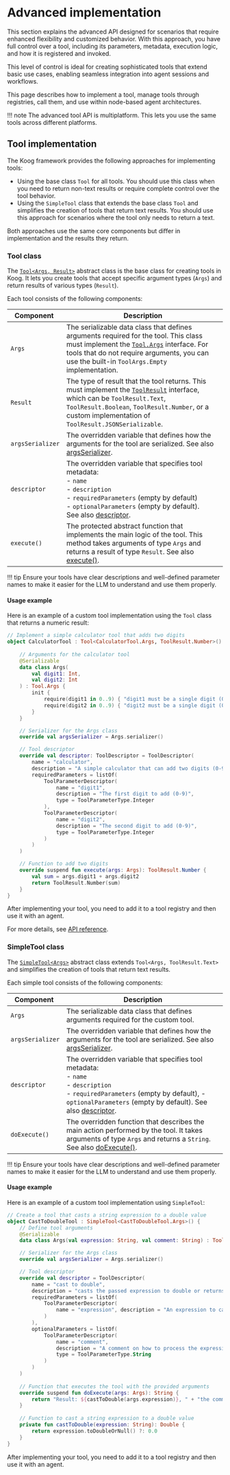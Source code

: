 # Advanced implementation

This section explains the advanced API designed for scenarios that require enhanced flexibility and customized behavior.
With this approach, you have full control over a tool, including its parameters, metadata, execution logic, and how it is registered and invoked.

This level of control is ideal for creating sophisticated tools that extend basic use cases, enabling seamless integration into agent sessions and workflows.

This page describes how to implement a tool, manage tools through registries, call them, and use within node-based agent architectures.

!!! note
    The advanced tool API is multiplatform. This lets you use the same tools across different platforms.

## Tool implementation

The Koog framework provides the following approaches for implementing tools:

* Using the base class `Tool` for all tools. You should use this class when you need to return non-text results or require complete control over the tool behavior.
* Using the `SimpleTool` class that extends the base class `Tool` and simplifies the creation of tools that return text results. You should use this approach for scenarios where the 
  tool only needs to return a text.

Both approaches use the same core components but differ in implementation and the results they return.

### Tool class

The [`Tool<Args, Result>`](https://api.koog.ai/agents/agents-tools/ai.koog.agents.core.tools/-tool/index.html) abstract class is the base class for creating tools in Koog.
It lets you create tools that accept specific argument types (`Args`) and return results of various types (`Result`).

Each tool consists of the following components:

| <div style="width:110px">Component</div> | Description                                                                                                                                                                                                                                                                                                                    |
|------------------------------------------|--------------------------------------------------------------------------------------------------------------------------------------------------------------------------------------------------------------------------------------------------------------------------------------------------------------------------------|
| `Args`                                   | The serializable data class that defines arguments required for the tool. This class must implement the [`Tool.Args`](https://api.koog.ai/agents/agents-tools/ai.koog.agents.core.tools/-tool/-args/index.html) interface. For tools that do not require arguments, you can use the built-in `ToolArgs.Empty` implementation.  |
| `Result`                                 | The type of result that the tool returns. This must implement the [`ToolResult`](https://api.koog.ai/agents/agents-tools/ai.koog.agents.core.tools/-tool-result/index.html) interface, which can be `ToolResult.Text`, `ToolResult.Boolean`, `ToolResult.Number`, or a custom implementation of `ToolResult.JSONSerializable`. |
| `argsSerializer`                         | The overridden variable that defines how the arguments for the tool are serialized. See also [argsSerializer](https://api.koog.ai/agents/agents-tools/ai.koog.agents.core.tools/-tool/args-serializer.html).                                                                                                                   |
| `descriptor`                             | The overridden variable that specifies tool metadata:<br/>- `name`<br/>- `description`<br/>- `requiredParameters` (empty by default)<br/>- `optionalParameters` (empty by default).<br/>See also [descriptor](https://api.koog.ai/agents/agents-tools/ai.koog.agents.core.tools/-tool/descriptor.html).                        |
| `execute()`                              | The protected abstract function that implements the main logic of the tool. This method takes arguments of type `Args` and returns a result of type `Result`. See also [execute()]().                                                                                                                                          |

!!! tip
    Ensure your tools have clear descriptions and well-defined parameter names to make it easier for the LLM to understand and use them properly.

#### Usage example

Here is an example of a custom tool implementation using the `Tool` class that returns a numeric result:

```kotlin
// Implement a simple calculator tool that adds two digits
object CalculatorTool : Tool<CalculatorTool.Args, ToolResult.Number>() {
    
    // Arguments for the calculator tool
    @Serializable
    data class Args(
        val digit1: Int,
        val digit2: Int
    ) : Tool.Args {
        init {
            require(digit1 in 0..9) { "digit1 must be a single digit (0-9)" }
            require(digit2 in 0..9) { "digit2 must be a single digit (0-9)" }
        }
    }

    // Serializer for the Args class
    override val argsSerializer = Args.serializer()

    // Tool descriptor
    override val descriptor: ToolDescriptor = ToolDescriptor(
        name = "calculator",
        description = "A simple calculator that can add two digits (0-9).",
        requiredParameters = listOf(
            ToolParameterDescriptor(
                name = "digit1",
                description = "The first digit to add (0-9)",
                type = ToolParameterType.Integer
            ),
            ToolParameterDescriptor(
                name = "digit2",
                description = "The second digit to add (0-9)",
                type = ToolParameterType.Integer
            )
        )
    )

    // Function to add two digits
    override suspend fun execute(args: Args): ToolResult.Number {
        val sum = args.digit1 + args.digit2
        return ToolResult.Number(sum)
    }
}
```

After implementing your tool, you need to add it to a tool registry and then use it with an agent.

For more details, see [API reference](https://api.koog.ai/agents/agents-tools/ai.koog.agents.core.tools/-tool/index.html).

### SimpleTool class

The [`SimpleTool<Args>`](https://api.koog.ai/agents/agents-tools/ai.koog.agents.core.tools/-simple-tool/index.html) abstract class extends `Tool<Args, ToolResult.Text>` and simplifies the creation of tools that return text results.

Each simple tool consists of the following components:

| <div style="width:110px">Component</div> | Description                                                                                                                                                                                                                                                                                      |
|------------------------------------------|--------------------------------------------------------------------------------------------------------------------------------------------------------------------------------------------------------------------------------------------------------------------------------------------------|
| `Args`                                   | The serializable data class that defines arguments required for the custom tool.                                                                                                                                                                                                                 |
| `argsSerializer`                         | The overridden variable that defines how the arguments for the tool are serialized. See also [argsSerializer](https://api.koog.ai/agents/agents-tools/ai.koog.agents.core.tools/-tool/args-serializer.html).                                                                                     |
| `descriptor`                             | The overridden variable that specifies tool metadata:<br/>- `name`<br/>- `description`<br/>- `requiredParameters` (empty by default), - `optionalParameters` (empty by default). See also [descriptor](https://api.koog.ai/agents/agents-tools/ai.koog.agents.core.tools/-tool/descriptor.html). |
| `doExecute()`                            | The overridden function that describes the main action performed by the tool. It takes arguments of type `Args` and returns a `String`. See also [doExecute()](https://api.koog.ai/agents/agents-tools/ai.koog.agents.core.tools/-simple-tool/do-execute.html).                                  |


!!! tip
    Ensure your tools have clear descriptions and well-defined parameter names to make it easier for the LLM to understand and use them properly.

#### Usage example 

Here is an example of a custom tool implementation using `SimpleTool`:

<!--- INCLUDE
import ai.koog.agents.core.tools.SimpleTool
import ai.koog.agents.core.tools.Tool
import ai.koog.agents.core.tools.ToolDescriptor
import ai.koog.agents.core.tools.ToolParameterDescriptor
import ai.koog.agents.core.tools.ToolParameterType
import kotlinx.serialization.Serializable
-->
```kotlin
// Create a tool that casts a string expression to a double value
object CastToDoubleTool : SimpleTool<CastToDoubleTool.Args>() {
    // Define tool arguments
    @Serializable
    data class Args(val expression: String, val comment: String) : Tool.Args

    // Serializer for the Args class
    override val argsSerializer = Args.serializer()

    // Tool descriptor
    override val descriptor = ToolDescriptor(
        name = "cast to double",
        description = "casts the passed expression to double or returns 0.0 if the expression is not castable",
        requiredParameters = listOf(
            ToolParameterDescriptor(
                name = "expression", description = "An expression to case to double", type = ToolParameterType.String
            )
        ),
        optionalParameters = listOf(
            ToolParameterDescriptor(
                name = "comment",
                description = "A comment on how to process the expression",
                type = ToolParameterType.String
            )
        )
    )
    
    // Function that executes the tool with the provided arguments
    override suspend fun doExecute(args: Args): String {
        return "Result: ${castToDouble(args.expression)}, " + "the comment was: ${args.comment}"
    }
    
    // Function to cast a string expression to a double value
    private fun castToDouble(expression: String): Double {
        return expression.toDoubleOrNull() ?: 0.0
    }
}
```

After implementing your tool, you need to add it to a tool registry and then use it with an agent.